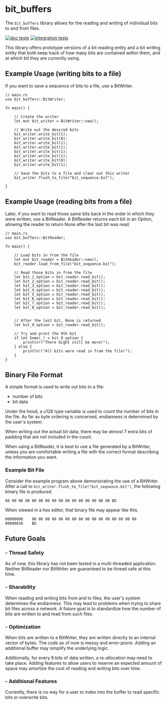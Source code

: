 # bit_buffers

The `bit_buffers` library allows for the reading and writing of individual bits to and from files.

[![doc tests](https://img.shields.io/badge/doc%20tests-passing-green.svg)](https://crates.io/crates/bit_buffers)
[![integration tests](https://img.shields.io/badge/integration%20tests-passing-green.svg)](https://crates.io/crates/bit_buffers)

This library offers prototype versions of a bit reading entity and a bit writing entity that both keep track of how many bits are contained within them, and at which bit they are currently using.

## **Example Usage** (writing bits to a file)
If you want to save a sequence of bits to a file, use a BitWriter.

```
// main.rs
use bit_buffers::BitWriter;

fn main() {

    // Create the writer
    let mut bit_writer = BitWriter::new();

    // Write out the desired bits
    bit_writer.write_bit(1);
    bit_writer.write_bit(0);
    bit_writer.write_bit(1);
    bit_writer.write_bit(1);
    bit_writer.write_bit(1);
    bit_writer.write_bit(1);
    bit_writer.write_bit(0);
    bit_writer.write_bit(1);

    // Save the bits to a file and clear out this writer
    bit_writer.flush_to_file("bit_sequence.bit");

}
```

## **Example Usage** (reading bits from a file)
Later, if you want to read those same bits back in the order in which they were 
written, use a BitReader. A BitReader returns each bit in an Option, allowing 
the reader to return None after the last bit was read.
```
// main.rs
use bit_buffers::BitReader;

fn main() {

    // Load bits in from the file
    let mut bit_reader = BitReader::new();
    bit_reader.load_from_file("bit_sequence.bit");

    // Read those bits in from the file
    let bit_1_option = bit_reader.read_bit();
    let bit_2_option = bit_reader.read_bit();
    let bit_3_option = bit_reader.read_bit();
    let bit_4_option = bit_reader.read_bit();
    let bit_5_option = bit_reader.read_bit();
    let bit_6_option = bit_reader.read_bit();
    let bit_7_option = bit_reader.read_bit();
    let bit_8_option = bit_reader.read_bit();


    // After the last bit, None is returned
    let bit_9_option = bit_reader.read_bit();

    // Try and print the 9th bit
    if let Some(_) = bit_9_option {
        println!("There might still be more!");
    } else {
        println!("All bits were read in from the file!");
    }
}
```

## **Binary File Format**

A simple format is used to write out bits to a file:
 - number of bits
 - bit data

Under the hood, a u128 type variable is used to count the number of bits in the file. As far as byte ordering is concerned, endianness is determined by the user's system.

When writing out the actual bit data, there may be atmost 7 extra bits of padding that are not included in the count.

When using a BitReader, it is best to use a file generated by a BitWriter, unless you are comfortable writing a file with the correct format describing the information you want.

### **Example Bit File**

Consider the example program above demonstrating the use of a BitWriter. After a call to `bit_writer.flush_to_file("bit_sequence.bit")`, the following binary file is produced.
```
08 00 00 00 00 00 00 00 00 00 00 00 00 00 00 00 BD
```

When viewed in a hex editor, that binary file may appear like this.
```
00000000    08 00 00 00 00 00 00 00 00 00 00 00 00 00 00 00
00000010    BD
```

## **Future Goals**

### - Thread Safety
As of now, this library has not been tested in a multi-threaded application. Neither BitReader nor BitWriter are guaranteed to be thread safe at this time.

### - Sharability
When reading and writing bits from and to files, the user's system determines the endianness. This may lead to problems when trying to share bit files across a network. A future goal is to standardize how the number of bits are written to and read from such files.

### - Optimization
When bits are written to a BitWriter, they are written directly to an internal vector of bytes. The code as of now is messy and error-prone. Adding an additional buffer may simplify the underlying logic.

Additionally, for every 8 bits of data written, a re-allocation may need to take place. Adding features to allow users to reserve an expected amount of space may amortize the cost of reading and writing bits over time.

### - Additional Features
Currently, there is no way for a user to index into the buffer to read specific bits or overwrite bits.